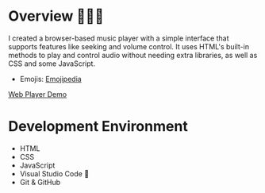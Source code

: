 # Overview 👨🏻‍💻

I created a browser-based music player with a simple interface that supports features like seeking and volume control. It uses HTML's built-in methods to play and control audio without needing extra libraries, as well as CSS and some JavaScript.


* Emojis: [Emojipedia]("https://emojipedia.org/")


[Web Player Demo]("https://youtu.be/s4-e71Kw3I8?si=hHmryrG_qdGwrqnQ")


# Development Environment 

* HTML
* CSS
* JavaScript 
* Visual Studio Code 🔧
* Git & GitHub

